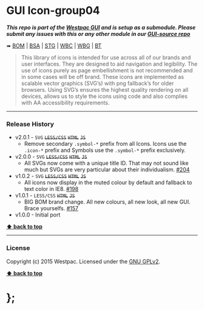 GUI Icon-group04
================

***This repo is part of the [Westpac GUI](http://gel.westpacgroup.com.au/GUI/) and is setup as a submodule. Please submit any issues with this or any other
module in our [GUI-source repo](https://github.com/WestpacCXTeam/GUI-source/issues)***

➠
[BOM](http://westpaccxteam.github.io/GUI-icons-group04/tests/BOM/) |
[BSA](http://westpaccxteam.github.io/GUI-icons-group04/tests/BSA/) |
[STG](http://westpaccxteam.github.io/GUI-icons-group04/tests/STG/) |
[WBC](http://westpaccxteam.github.io/GUI-icons-group04/tests/WBC/) |
[WBG](http://westpaccxteam.github.io/GUI-icons-group04/tests/WBG/) |
[BT](http://westpaccxteam.github.io/GUI-icons-group04/tests/BT/)

> This library of icons is intended for use across all of our brands and user interfaces. They are designed to aid navigation and legibility. The use of icons
> purely as page embellishment is not recommended and in some cases will be off brand. These icons are implemented as scalable vector graphics (SVG’s) with
> png fallback’s for older browsers. Using SVG’s ensures the highest quality rendering on all devices, allows us to style the icons using code and also
> complies with AA accessibility requirements.

----------------------------------------------------------------------------------------------------------------------------------------------------------------


### Release History

* v2.0.1 - `SVG` ~~`LESS/CSS`~~ ~~`HTML`~~ ~~`JS`~~
	* Remove secondary `.symbol-*` prefix from all Icons. Icons use the `.icon-*` prefix and Symbols use the `.symbol-*` prefix exclusively.
* v2.0.0 - `SVG` ~~`LESS/CSS`~~ ~~`HTML`~~ ~~`JS`~~
	* All SVGs now come with a unique title ID. That may not sound like much but SVGs are very particular about their individualism.
		[#204](https://github.com/WestpacCXTeam/GUI-source/issues/204)
* v1.0.2 - `SVG` ~~`LESS/CSS`~~ ~~`HTML`~~ ~~`JS`~~
	* All icons now display in the muted colour by default and fallback to text color in IE8.
		[#198](https://github.com/WestpacCXTeam/GUI-source/issues/198)
* v1.0.1 - `LESS/CSS` ~~`HTML`~~ ~~`JS`~~
	* BIG BOM brand change. All new colours, all new look, all new GUI. Brace yourselfs.
		[#157](https://github.com/WestpacCXTeam/GUI-source/issues/157)
* v1.0.0 - Initial port

**[⬆ back to top](#content)**


----------------------------------------------------------------------------------------------------------------------------------------------------------------


### License

Copyright (c) 2015 Westpac. Licensed under the [GNU GPLv2](https://raw.githubusercontent.com/WestpacCXTeam/GUI-icons-group04/master/LICENSE).

**[⬆ back to top](#content)**

# };